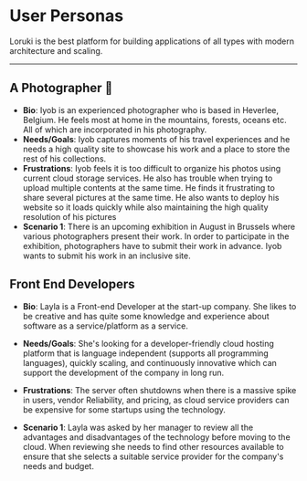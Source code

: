 # User Personas

<!-- some introduction -->

Loruki is the best platform for building applications of all types with modern
architecture and scaling.

---

<!-- a persona -->

## A Photographer 📸

- **Bio**: Iyob is an experienced photographer who is based in Heverlee,
  Belgium. He feels most at home in the mountains, forests, oceans etc. All of
  which are incorporated in his photography.
- **Needs/Goals**: Iyob captures moments of his travel experiences and he needs
  a high quality site to showcase his work and a place to store the rest of his
  collections.
- **Frustrations**: Iyob feels it is too difficult to organize his photos using
  current cloud storage services. He also has trouble when trying to upload
  multiple contents at the same time. He finds it frustrating to share several
  pictures at the same time. He also wants to deploy his website so it loads
  quickly while also maintaining the high quality resolution of his pictures
- **Scenario 1**: There is an upcoming exhibition in August in Brussels where
  various photographers present their work. In order to participate in the
  exhibition, photographers have to submit their work in advance. Iyob wants to
  submit his work in an inclusive site.

## Front End Developers

- **Bio**: Layla is a Front-end Developer at the start-up company. She likes to
  be creative and has quite some knowledge and experience about software as a
  service/platform as a service.

- **Needs/Goals**: She's looking for a developer-friendly cloud hosting platform
  that is language independent (supports all programming languages), quickly
  scaling, and continuously innovative which can support the development of the
  company in long run.

- **Frustrations**: The server often shutdowns when there is a massive spike in
  users, vendor Reliability, and pricing, as cloud service providers can be
  expensive for some startups using the technology.

- **Scenario 1**: Layla was asked by her manager to review all the advantages
  and disadvantages of the technology before moving to the cloud. When reviewing
  she needs to find other resources available to ensure that she selects a
  suitable service provider for the company's needs and budget.
